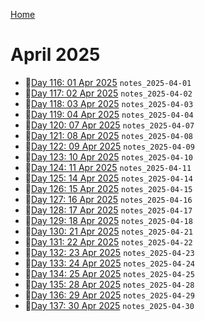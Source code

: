 [Home](../../main.md)

# April 2025

- 📝[Day 116: 01 Apr 2025](./04/notes_2025-04-01.md) `notes_2025-04-01`
- 📝[Day 117: 02 Apr 2025](./04/notes_2025-04-02.md) `notes_2025-04-02`
- 📝[Day 118: 03 Apr 2025](./04/notes_2025-04-03.md) `notes_2025-04-03`
- 📝[Day 119: 04 Apr 2025](./04/notes_2025-04-04.md) `notes_2025-04-04`
- 📝[Day 120: 07 Apr 2025](./04/notes_2025-04-07.md) `notes_2025-04-07`
- 📝[Day 121: 08 Apr 2025](./04/notes_2025-04-08.md) `notes_2025-04-08`
- 📝[Day 122: 09 Apr 2025](./04/notes_2025-04-09.md) `notes_2025-04-09`
- 📝[Day 123: 10 Apr 2025](./04/notes_2025-04-10.md) `notes_2025-04-10`
- 📝[Day 124: 11 Apr 2025](./04/notes_2025-04-11.md) `notes_2025-04-11`
- 📝[Day 125: 14 Apr 2025](./04/notes_2025-04-14.md) `notes_2025-04-14`
- 📝[Day 126: 15 Apr 2025](./04/notes_2025-04-15.md) `notes_2025-04-15`
- 📝[Day 127: 16 Apr 2025](./04/notes_2025-04-16.md) `notes_2025-04-16`
- 📝[Day 128: 17 Apr 2025](./04/notes_2025-04-17.md) `notes_2025-04-17`
- 📝[Day 129: 18 Apr 2025](./04/notes_2025-04-18.md) `notes_2025-04-18`
- 📝[Day 130: 21 Apr 2025](./04/notes_2025-04-21.md) `notes_2025-04-21`
- 📝[Day 131: 22 Apr 2025](./04/notes_2025-04-22.md) `notes_2025-04-22`
- 📝[Day 132: 23 Apr 2025](./04/notes_2025-04-23.md) `notes_2025-04-23`
- 📝[Day 133: 24 Apr 2025](./04/notes_2025-04-24.md) `notes_2025-04-24`
- 📝[Day 134: 25 Apr 2025](./04/notes_2025-04-25.md) `notes_2025-04-25`
- 📝[Day 135: 28 Apr 2025](./04/notes_2025-04-28.md) `notes_2025-04-28`
- 📝[Day 136: 29 Apr 2025](./04/notes_2025-04-29.md) `notes_2025-04-29`
- 📝[Day 137: 30 Apr 2025](./04/notes_2025-04-30.md) `notes_2025-04-30`
